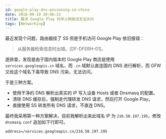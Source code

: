 ```yaml
---
id: google-play-dns-poisoning-in-china
date: 2018-09-19 10:46:13
title: 解决 Google Play 科学上网依旧无法访问
tags: [Networking]
---
```


最近发现个问题，路由器挂了 SS 但是手机访问 Google Play 依旧报错：

> 从服务器检索信息时出错。[DF-DFERH-01]。

遂排查，发现是由于国内版本的 Google Play 商店是使用 `services.googleapis.cn` 域名，而 `.cn` 域默认直连国内 DNS 进行解析，而 GFW 又给这个域名下毒导致 DNS 污染，无法访问。

于是三种方案。

- 使用干净的 DNS 解析出真实的 IP 写入设备 Hosts 或者 Dnsmasq 的配置。
- 清除 DNS 缓存后，强制走代理转发 DNS 请求，然后打开 Google Play。
- 直接使用 SS 转发所有 DNS 请求，不直连 DNS。

最终我采用第一种方案解决，目前我解析出来此域名 IP 为 `216.58.197.195`，修改 `dnsmasq.conf` 追加如下行即可。

```
address=/services.googleapis.cn/216.58.197.195
```
